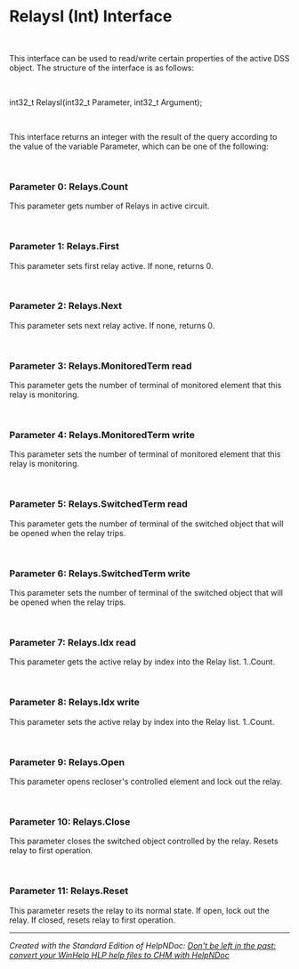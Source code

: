 # RelaysI (Int) Interface

&nbsp;

This interface can be used to read/write certain properties of the active DSS object. The structure of the interface is as follows:

&nbsp;

int32\_t RelaysI(int32\_t Parameter, int32\_t Argument);

&nbsp;

This interface returns an integer with the result of the query according to the value of the variable Parameter, which can be one of the following:

&nbsp;

### Parameter 0: Relays.Count

This parameter gets number of Relays in active circuit.

&nbsp;

### Parameter 1: Relays.First

This parameter sets first relay active. If none, returns 0.

&nbsp;

### Parameter 2: Relays.Next

This parameter sets next relay active. If none, returns 0.

&nbsp;

### Parameter 3: Relays.MonitoredTerm read

This parameter gets the number of terminal of monitored element that this relay is monitoring.

&nbsp;

### Parameter 4: Relays.MonitoredTerm write

This parameter sets the number of terminal of monitored element that this relay is monitoring.

&nbsp;

### Parameter 5: Relays.SwitchedTerm read

This parameter gets the number of terminal of the switched object that will be opened when the relay trips.

&nbsp;

### Parameter 6: Relays.SwitchedTerm write

This parameter sets the number of terminal of the switched object that will be opened when the relay trips.

&nbsp;

### Parameter 7: Relays.Idx read

This parameter gets the active relay by index into the Relay list. 1..Count.

&nbsp;

### Parameter 8: Relays.Idx write

This parameter sets the active relay by index into the Relay list. 1..Count.

&nbsp;

### Parameter 9: Relays.Open

This parameter opens recloser's controlled element and lock out the relay.

&nbsp;

### Parameter 10: Relays.Close

This parameter closes the switched object controlled by the relay. Resets relay to first operation.

&nbsp;

### Parameter 11: Relays.Reset

This parameter resets the relay to its normal state. If open, lock out the relay. If closed, resets relay to first operation.


***
_Created with the Standard Edition of HelpNDoc: [Don't be left in the past: convert your WinHelp HLP help files to CHM with HelpNDoc](<https://www.helpndoc.com/step-by-step-guides/how-to-convert-a-hlp-winhelp-help-file-to-a-chm-html-help-help-file/>)_
